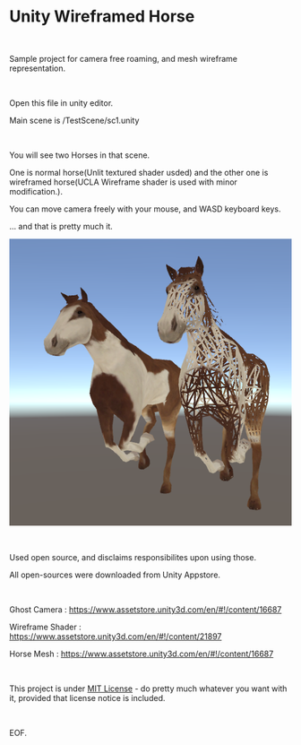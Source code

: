 Unity Wireframed Horse
======================

 

Sample project for camera free roaming, and mesh wireframe representation.

 

Open this file in unity editor.

Main scene is /TestScene/sc1.unity

 

You will see two Horses in that scene.

One is normal horse(Unlit textured shader usded) and the other one is wireframed
horse(UCLA Wireframe shader is used with minor modification.).

You can move camera freely with your mouse, and WASD keyboard keys.

... and that is pretty much it.

![](Thumbnail.png)

 

Used open source, and disclaims responsibilites upon using those.

All open-sources were downloaded from Unity Appstore.

 

Ghost Camera : <https://www.assetstore.unity3d.com/en/#!/content/16687>

Wireframe Shader : <https://www.assetstore.unity3d.com/en/#!/content/21897>

Horse Mesh : <https://www.assetstore.unity3d.com/en/#!/content/16687>

 

This project is under [MIT License](http://choosealicense.com/licenses/mit/#) -
do pretty much whatever you want with it, provided that license notice is
included.

 

EOF.
